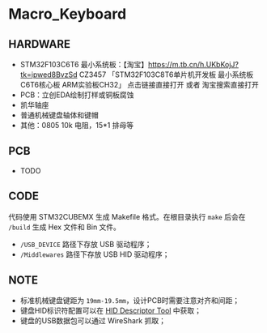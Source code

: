 # Macro_Keyboard

## HARDWARE

- STM32F103C6T6 最小系统板：【淘宝】https://m.tb.cn/h.UKbKojJ?tk=ipwed8BvzSd CZ3457 「STM32F103C8T6单片机开发板 最小系统板C6T6核心板 ARM实验板CH32」
点击链接直接打开 或者 淘宝搜索直接打开
- PCB：立创EDA绘制打样或铜板腐蚀
- 凯华轴座
- 普通机械键盘轴体和键帽
- 其他：0805 10k 电阻，15*1 排母等

## PCB

- TODO

## CODE

代码使用 STM32CUBEMX 生成 Makefile 格式。在根目录执行 `make` 后会在 `/build` 生成 Hex 文件和 Bin 文件。

- `/USB_DEVICE` 路径下存放 USB 驱动程序；
- `/Middlewares` 路径下存放 USB HID 驱动程序；

## NOTE

- 标准机械键盘键距为 `19mm-19.5mm`，设计PCB时需要注意对齐和间距；
- 键盘HID标识符配置可以在 [HID Descriptor Tool](https://usb.org/document-library/hid-descriptor-tool) 中获取；
- 键盘的USB数据包可以通过 WireShark 抓取；


